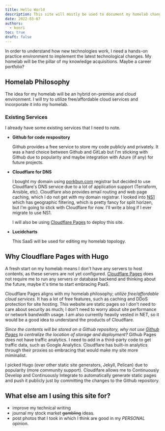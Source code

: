 ```yaml
---
title: Hello World
description: This site will mostly be used to document my homelab changes.
date: 2022-03-07
authors:
  - konri
toc: true
draft: false
---
```


In order to understand how new technologies work, I need a hands-on practice environment to implement the latest technological changes. My homelab will be the pillar of my knowledge acquisitions. Maybe a career portfolio?

<!--more-->

## Homelab Philosophy

The idea for my homelab will be an hybrid on-premise and cloud environment. I will try to utilize free/affordable cloud services and incorporate it into my homelab.

### Existing Services

I already have some existing services that I need to note.

- **Github for code respository**
  
  Github provides a free service to store my code publicly and privately. It was a hard choice between Github and GitLab but I'm sticking with Github due to popularity and maybe integration with Azure (if any) for future projects.

- **Cloudflare for DNS**

  I bought my domain using [porkbun.com](https://porkbun.com) registrar but decided to use Cloudflare's DNS service due to a lot of application support (Terraform, Ansible, etc). Cloudflare also provides email routing and web page caching, which I do not get with my domain registrar. I looked into [NS1](https://ns1.com) which has geographic filtering, which is pretty fancy for split horizen, but I'm going to stick with Cloudflare for now. I'll write a blog if I ever migrate to use NS1.

  I will also be using [Cloudflare Pages](https://pages.cloudflare.com/) to deploy this site.

- **Lucidcharts**

  This SaaS will be used for editing my homelab topology.

## Why Cloudflare Pages with Hugo

A fresh start on my homelab means I don't have any servers to host contents, as these servers are not yet configured. [Cloudflare Pages](https://pages.cloudflare.com/) does not require me to run any servers or database backend and thinking about the future, maybe it's time to start embracing PaaS.

Cloudflare Pages aligns with my homelab philosophy; *utilize free/affordable cloud services*. It has a lot of free features, such as caching and DDoS protection for site hosting. This website are static pages so I don't need to care about security as much; I don't need to worry about site performance or network bandwidth usage. I am also currently heavily vested in NET, so it would be a good idea to understand the products of Cloudflare.

*Since the contents will be stored on a Github repository, why not use [Github Pages](https://pages.github.com/) to centralize the location of storage and deployment?* Github Pages does not have traffic analytics. I need to add in a third-party code to get traffic data, such as Google Analytics. Cloudflare has built-in analytics through their proxies so embracing that would make my site more miminalist.

I picked Hugo (over other static site generators, Jekyll, Pelican) due to popularity (more community support). Cloudlfare allows me to Continuously Develop and Continuously Integrate to automatically generate static pages and push it publicly just by committing the changes to the Github repository.

## What else am I using this site for?

- improve my technical writing
- journal my stock market ~~gambling~~ ideas.
- post photos that I took in which I think are good in my *PERSONAL* opinion.

